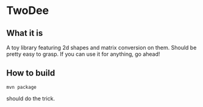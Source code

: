 TwoDee
======

What it is
----------

A toy library featuring 2d shapes and matrix conversion on them. Should be pretty easy to grasp. If you can use it for anything, go ahead!

How to build
------------

    mvn package

should do the trick.